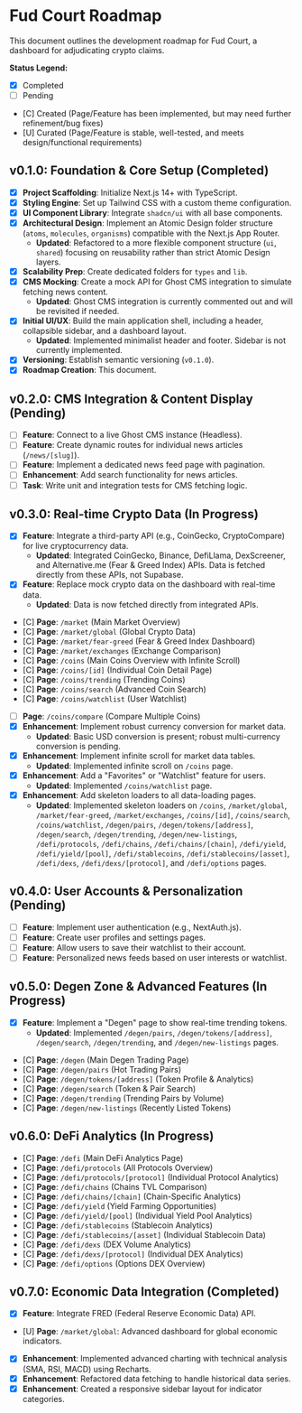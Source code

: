 # Fud Court Roadmap

This document outlines the development roadmap for Fud Court, a dashboard for adjudicating crypto claims.

**Status Legend:**
- [x] Completed
- [ ] Pending
- [C] Created (Page/Feature has been implemented, but may need further refinement/bug fixes)
- [U] Curated (Page/Feature is stable, well-tested, and meets design/functional requirements)

## v0.1.0: Foundation & Core Setup (Completed)

- [x] **Project Scaffolding**: Initialize Next.js 14+ with TypeScript.
- [x] **Styling Engine**: Set up Tailwind CSS with a custom theme configuration.
- [x] **UI Component Library**: Integrate `shadcn/ui` with all base components.
- [x] **Architectural Design**: Implement an Atomic Design folder structure (`atoms`, `molecules`, `organisms`) compatible with the Next.js App Router.
    - **Updated**: Refactored to a more flexible component structure (`ui`, `shared`) focusing on reusability rather than strict Atomic Design layers.
- [x] **Scalability Prep**: Create dedicated folders for `types` and `lib`.
- [x] **CMS Mocking**: Create a mock API for Ghost CMS integration to simulate fetching news content.
    - **Updated**: Ghost CMS integration is currently commented out and will be revisited if needed.
- [x] **Initial UI/UX**: Build the main application shell, including a header, collapsible sidebar, and a dashboard layout.
    - **Updated**: Implemented minimalist header and footer. Sidebar is not currently implemented.
- [x] **Versioning**: Establish semantic versioning (`v0.1.0`).
- [x] **Roadmap Creation**: This document.

## v0.2.0: CMS Integration & Content Display (Pending)

- [ ] **Feature**: Connect to a live Ghost CMS instance (Headless).
- [ ] **Feature**: Create dynamic routes for individual news articles (`/news/[slug]`).
- [ ] **Feature**: Implement a dedicated news feed page with pagination.
- [ ] **Enhancement**: Add search functionality for news articles.
- [ ] **Task**: Write unit and integration tests for CMS fetching logic.

## v0.3.0: Real-time Crypto Data (In Progress)

- [x] **Feature**: Integrate a third-party API (e.g., CoinGecko, CryptoCompare) for live cryptocurrency data.
    - **Updated**: Integrated CoinGecko, Binance, DefiLlama, DexScreener, and Alternative.me (Fear & Greed Index) APIs. Data is fetched directly from these APIs, not Supabase.
- [x] **Feature**: Replace mock crypto data on the dashboard with real-time data.
    - **Updated**: Data is now fetched directly from integrated APIs.
- [C] **Page**: `/market` (Main Market Overview)
- [C] **Page**: `/market/global` (Global Crypto Data)
- [C] **Page**: `/market/fear-greed` (Fear & Greed Index Dashboard)
- [C] **Page**: `/market/exchanges` (Exchange Comparison)
- [C] **Page**: `/coins` (Main Coins Overview with Infinite Scroll)
- [C] **Page**: `/coins/[id]` (Individual Coin Detail Page)
- [C] **Page**: `/coins/trending` (Trending Coins)
- [C] **Page**: `/coins/search` (Advanced Coin Search)
- [C] **Page**: `/coins/watchlist` (User Watchlist)
- [ ] **Page**: `/coins/compare` (Compare Multiple Coins)
- [x] **Enhancement**: Implement robust currency conversion for market data.
    - **Updated**: Basic USD conversion is present; robust multi-currency conversion is pending.
- [x] **Enhancement**: Implement infinite scroll for market data tables.
    - **Updated**: Implemented infinite scroll on `/coins` page.
- [x] **Enhancement**: Add a "Favorites" or "Watchlist" feature for users.
    - **Updated**: Implemented `/coins/watchlist` page.
- [x] **Enhancement**: Add skeleton loaders to all data-loading pages.
    - **Updated**: Implemented skeleton loaders on `/coins`, `/market/global`, `/market/fear-greed`, `/market/exchanges`, `/coins/[id]`, `/coins/search`, `/coins/watchlist`, `/degen/pairs`, `/degen/tokens/[address]`, `/degen/search`, `/degen/trending`, `/degen/new-listings`, `/defi/protocols`, `/defi/chains`, `/defi/chains/[chain]`, `/defi/yield`, `/defi/yield/[pool]`, `/defi/stablecoins`, `/defi/stablecoins/[asset]`, `/defi/dexs`, `/defi/dexs/[protocol]`, and `/defi/options` pages.

## v0.4.0: User Accounts & Personalization (Pending)

- [ ] **Feature**: Implement user authentication (e.g., NextAuth.js).
- [ ] **Feature**: Create user profiles and settings pages.
- [ ] **Feature**: Allow users to save their watchlist to their account.
- [ ] **Feature**: Personalized news feeds based on user interests or watchlist.

## v0.5.0: Degen Zone & Advanced Features (In Progress)

- [x] **Feature**: Implement a "Degen" page to show real-time trending tokens.
    - **Updated**: Implemented `/degen/pairs`, `/degen/tokens/[address]`, `/degen/search`, `/degen/trending`, and `/degen/new-listings` pages.
- [C] **Page**: `/degen` (Main Degen Trading Page)
- [C] **Page**: `/degen/pairs` (Hot Trading Pairs)
- [C] **Page**: `/degen/tokens/[address]` (Token Profile & Analytics)
- [C] **Page**: `/degen/search` (Token & Pair Search)
- [C] **Page**: `/degen/trending` (Trending Pairs by Volume)
- [C] **Page**: `/degen/new-listings` (Recently Listed Tokens)

## v0.6.0: DeFi Analytics (In Progress)

- [C] **Page**: `/defi` (Main DeFi Analytics Page)
- [C] **Page**: `/defi/protocols` (All Protocols Overview)
- [C] **Page**: `/defi/protocols/[protocol]` (Individual Protocol Analytics)
- [C] **Page**: `/defi/chains` (Chains TVL Comparison)
- [C] **Page**: `/defi/chains/[chain]` (Chain-Specific Analytics)
- [C] **Page**: `/defi/yield` (Yield Farming Opportunities)
- [C] **Page**: `/defi/yield/[pool]` (Individual Yield Pool Analytics)
- [C] **Page**: `/defi/stablecoins` (Stablecoin Analytics)
- [C] **Page**: `/defi/stablecoins/[asset]` (Individual Stablecoin Data)
- [C] **Page**: `/defi/dexs` (DEX Volume Analytics)
- [C] **Page**: `/defi/dexs/[protocol]` (Individual DEX Analytics)
- [C] **Page**: `/defi/options` (Options DEX Overview)

## v0.7.0: Economic Data Integration (Completed)

- [x] **Feature**: Integrate FRED (Federal Reserve Economic Data) API.
- [U] **Page**: `/market/global`: Advanced dashboard for global economic indicators.
- [x] **Enhancement**: Implemented advanced charting with technical analysis (SMA, RSI, MACD) using Recharts.
- [x] **Enhancement**: Refactored data fetching to handle historical data series.
- [x] **Enhancement**: Created a responsive sidebar layout for indicator categories.
